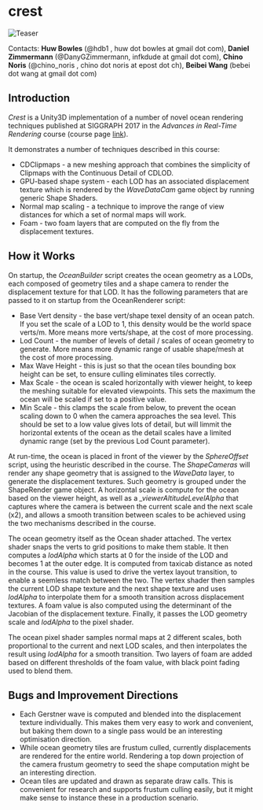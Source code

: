 
# crest

![Teaser](https://raw.githubusercontent.com/huwb/crest-oceanrender/master/img/teaser.png)  

Contacts: **Huw Bowles** (@hdb1 , huw dot bowles at gmail dot com), **Daniel Zimmermann** (@DanyGZimmermann, infkdude at gmail dot com), **Chino Noris** (@chino_noris , chino dot noris at epost dot ch), **Beibei Wang** (bebei dot wang at gmail dot com)


## Introduction

*Crest* is a Unity3D implementation of a number of novel ocean rendering techniques published at SIGGRAPH 2017 in the *Advances in Real-Time Rendering* course (course page [link](http://advances.realtimerendering.com/s2017/index.html)).

It demonstrates a number of techniques described in this course:

* CDClipmaps - a new meshing approach that combines the simplicity of Clipmaps with the Continuous Detail of CDLOD.
* GPU-based shape system - each LOD has an associated displacement texture which is rendered by the *WaveDataCam* game object by running generic Shape Shaders.
* Normal map scaling - a technique to improve the range of view distances for which a set of normal maps will work.
* Foam - two foam layers that are computed on the fly from the displacement textures.

## How it Works

On startup, the *OceanBuilder* script creates the ocean geometry as a LODs, each composed of geometry tiles and a shape camera to render the displacement texture for that LOD. It has the following parameters that are passed to it on startup from the OceanRenderer script:

* Base Vert density - the base vert/shape texel density of an ocean patch. If you set the scale of a LOD to 1, this density would be the world space verts/m. More means more verts/shape, at the cost of more processing.
* Lod Count - the number of levels of detail / scales of ocean geometry to generate. More means more dynamic range of usable shape/mesh at the cost of more processing.
* Max Wave Height - this is just so that the ocean tiles bounding box height can be set, to ensure culling eliminates tiles correctly.
* Max Scale - the ocean is scaled horizontally with viewer height, to keep the meshing suitable for elevated viewpoints. This sets the maximum the ocean will be scaled if set to a positive value.
* Min Scale - this clamps the scale from below, to prevent the ocean scaling down to 0 when the camera approaches the sea level. This should be set to a low value gives lots of detail, but will limmit the horizontal extents of the ocean as the detail scales have a limited dynamic range (set by the previous Lod Count parameter).

At run-time, the ocean is placed in front of the viewer by the *SphereOffset* script, using the heuristic described in the course. The *ShapeCameras* will render any shape geometry that is assigned to the *WaveData* layer, to generate the displacement textures. Such geometry is grouped under the ShapeRender game object. A horizontal scale is compute for the ocean based on the viewer height, as well as a *_viewerAltitudeLevelAlpha* that captures where the camera is between the current scale and the next scale (x2), and allows a smooth transition between scales to be achieved using the two mechanisms described in the course.

The ocean geometry itself as the Ocean shader attached. The vertex shader snaps the verts to grid positions to make them stable. It then computes a *lodAlpha* which starts at 0 for the inside of the LOD and becomes 1 at the outer edge. It is computed from taxicab distance as noted in the course. This value is used to drive the vertex layout transition, to enable a seemless match between the two. The vertex shader then samples the current LOD shape texture and the next shape texture and uses *lodAlpha* to interpolate them for a smooth transition across displacement textures. A foam value is also computed using the determinant of the Jacobian of the displacement texture. Finally, it passes the LOD geometry scale and *lodAlpha* to the pixel shader.

The ocean pixel shader samples normal maps at 2 different scales, both proportional to the current and next LOD scales, and then interpolates the result using *lodAlpha* for a smooth transition. Two layers of foam are added based on different thresholds of the foam value, with black point fading used to blend them.

## Bugs and Improvement Directions

* Each Gerstner wave is computed and blended into the displacement texture individually. This makes them very easy to work and convenient, but baking them down to a single pass would be an interesting optimisation direction.
* While ocean geometry tiles are frustum culled, currently displacements are rendered for the entire world. Rendering a top down projection of the camera frustum geometry to seed the shape computation might be an interesting direction.
* Ocean tiles are updated and drawn as separate draw calls. This is convenient for research and supports frustum culling easily, but it might make sense to instance these in a production scenario.
